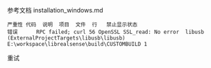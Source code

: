 

参考文档 installation_windows.md





```
严重性	代码	说明	项目	文件	行	禁止显示状态
错误		RPC failed; curl 56 OpenSSL SSL_read: No error	libusb (ExternalProjectTargets\libusb\libusb)	E:\workspace\librealsense\build\CUSTOMBUILD	1	

```

  重试